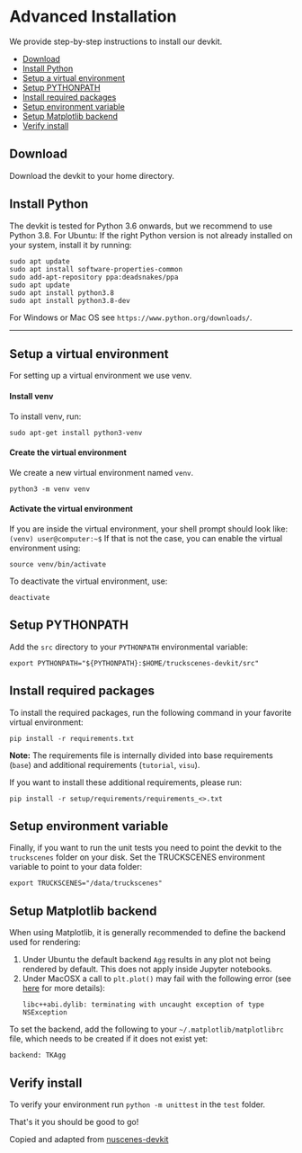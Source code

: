 # Advanced Installation
We provide step-by-step instructions to install our devkit.
- [Download](#download)
- [Install Python](#install-python)
- [Setup a virtual environment](#setup-a-virtual-environment)
- [Setup PYTHONPATH](#setup-pythonpath)
- [Install required packages](#install-required-packages)
- [Setup environment variable](#setup-environment-variable)
- [Setup Matplotlib backend](#setup-matplotlib-backend)
- [Verify install](#verify-install)

## Download

Download the devkit to your home directory.

## Install Python

The devkit is tested for Python 3.6 onwards, but we recommend to use Python 3.8.
For Ubuntu: If the right Python version is not already installed on your system, install it by running:
```
sudo apt update
sudo apt install software-properties-common
sudo add-apt-repository ppa:deadsnakes/ppa
sudo apt update
sudo apt install python3.8
sudo apt install python3.8-dev
```
For Windows or Mac OS see `https://www.python.org/downloads/`.

-----
## Setup a virtual environment
For setting up a virtual environment we use venv.

#### Install venv
To install venv, run:
```
sudo apt-get install python3-venv 
```

#### Create the virtual environment
We create a new virtual environment named `venv`.
```
python3 -m venv venv
```

#### Activate the virtual environment
If you are inside the virtual environment, your shell prompt should look like: `(venv) user@computer:~$`
If that is not the case, you can enable the virtual environment using:
```
source venv/bin/activate
```
To deactivate the virtual environment, use:
```
deactivate
```

## Setup PYTHONPATH
Add the `src` directory to your `PYTHONPATH` environmental variable:
```
export PYTHONPATH="${PYTHONPATH}:$HOME/truckscenes-devkit/src"
```

## Install required packages

To install the required packages, run the following command in your favorite virtual environment:
```
pip install -r requirements.txt
```
**Note:** The requirements file is internally divided into base requirements (`base`) and additional requirements (`tutorial`, `visu`).

If you want to install these additional requirements, please run:
```
pip install -r setup/requirements/requirements_<>.txt
``` 

## Setup environment variable
Finally, if you want to run the unit tests you need to point the devkit to the `truckscenes` folder on your disk.
Set the TRUCKSCENES environment variable to point to your data folder:
```
export TRUCKSCENES="/data/truckscenes"
```

## Setup Matplotlib backend
When using Matplotlib, it is generally recommended to define the backend used for rendering:
1) Under Ubuntu the default backend `Agg` results in any plot not being rendered by default. This does not apply inside Jupyter notebooks.
2) Under MacOSX a call to `plt.plot()` may fail with the following error (see [here](https://github.com/matplotlib/matplotlib/issues/13414) for more details):
    ```
    libc++abi.dylib: terminating with uncaught exception of type NSException
    ```
To set the backend, add the following to your `~/.matplotlib/matplotlibrc` file, which needs to be created if it does not exist yet: 
```
backend: TKAgg
```

## Verify install
To verify your environment run `python -m unittest` in the `test` folder.

That's it you should be good to go!





Copied and adapted from [nuscenes-devkit](https://github.com/nutonomy/nuscenes-devkit)